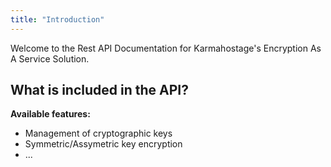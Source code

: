 ```yaml
---
title: "Introduction"
---
```


Welcome to the Rest API Documentation for Karmahostage's Encryption As A Service Solution. 

## What is included in the API?

**Available features:**
- Management of cryptographic keys
- Symmetric/Assymetric key encryption
- ...